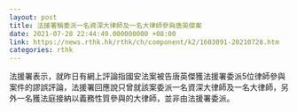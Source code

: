 ```yaml
---
layout: post
title: 法援署稱委派一名資深大律師及一名大律師參與唐英傑案
date: 2021-07-28 22:44:49.000000000 +08:00
link: https://news.rthk.hk/rthk/ch/component/k2/1603091-20210728.htm
categories: rthk
---
```


法援署表示，就昨日有網上評論指國安法案被告唐英傑獲法援署委派5位律師參與案件的謬誤評論，法援署回應說只曾就該案委派一名資深大律師及一名大律師，另外一名獲法庭接納以義務性質參與的大律師，並非由法援署委派。
